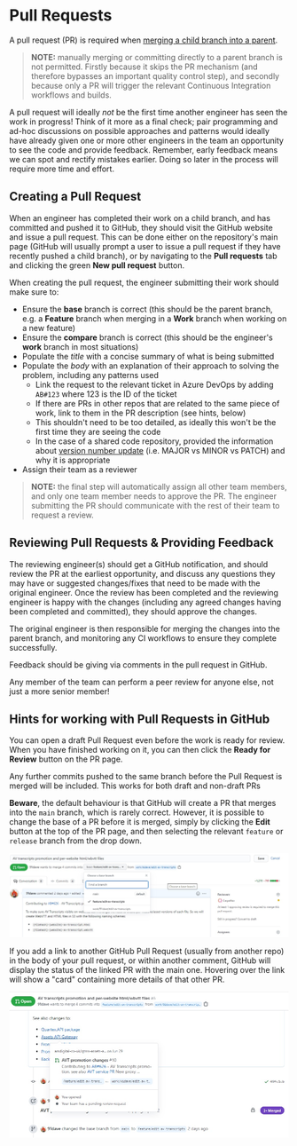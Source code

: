 # Pull Requests
A pull request (PR) is required when [merging a child branch into a parent](/Platform-Development-Playbook/Engineering/Source-Control,-Versioning-&-Branching-Strategy). 

> **NOTE:** manually merging or committing directly to a parent branch is not permitted. Firstly because it skips the PR mechanism (and therefore bypasses an important quality control step), and secondly because only a PR will trigger the relevant Continuous Integration workflows and builds.

A pull request will ideally _not_ be the first time another engineer has seen the work in progress! Think of it more as a final check; pair programming and ad-hoc discussions on possible approaches and patterns would ideally have already given one or more other engineers in the team an opportunity to see the code and provide feedback. Remember, early feedback means we can spot and rectify mistakes earlier. Doing so later in the process will require more time and effort.

## Creating a Pull Request
When an engineer has completed their work on a child branch, and has committed and pushed it to GitHub, they should visit the GitHub website and issue a pull request. This can be done either on the repository's main page (GitHub will usually prompt a user to issue a pull request if they have recently pushed a child branch), or by navigating to the **Pull requests** tab and clicking the green **New pull request** button.

When creating the pull request, the engineer submitting their work should make sure to:

- Ensure the **base** branch is correct (this should be the parent branch, e.g. a **Feature** branch when merging in a **Work** branch when working on a new feature)
- Ensure the **compare** branch is correct (this should be the engineer's **work** branch in most situations)
- Populate the _title_ with a concise summary of what is being submitted
- Populate the _body_ with an explanation of their approach to solving the problem, including any patterns used
    - Link the request to the relevant ticket in Azure DevOps by adding `AB#123` where 123 is the ID of the ticket
    - If there are PRs in other repos that are related to the same piece of work, link to them in the PR description (see hints, below)
    - This shouldn't need to be too detailed, as ideally this won't be the first time they are seeing the code
    - In the case of a shared code repository, provided the information about [version number update](/Platform-Development-Playbook/Engineering/Source-Control,-Versioning-&-Branching-Strategy/Branching-&-Versioning-Shared-Code-Repositories#Versioning) (i.e. MAJOR vs MINOR vs PATCH) and why it is appropriate
- Assign their team as a reviewer

> **NOTE:** the final step will automatically assign all other team members, and only one team member needs to approve the PR. The engineer submitting the PR should communicate with the rest of their team to request a review.


## Reviewing Pull Requests & Providing Feedback
The reviewing engineer(s) should get a GitHub notification, and should review the PR at the earliest opportunity, and discuss any questions they may have or suggested changes/fixes that need to be made with the original engineer. Once the review has been completed and the reviewing engineer is happy with the changes (including any agreed changes having been completed and committed), they should approve the changes.

The original engineer is then responsible for merging the changes into the parent branch, and monitoring any CI workflows to ensure they complete successfully.

Feedback should be giving via comments in the pull request in GitHub.

Any member of the team can perform a peer review for anyone else, not just a more senior member!

## Hints for working with Pull Requests in GitHub

You can open a draft Pull Request even before the work is ready for review. When you have finished working on it, you can then click the **Ready for Review** button on the PR page.

Any further commits pushed to the same branch before the Pull Request is merged will be included. This works for both draft and non-draft PRs

**Beware**, the default behaviour is that GitHub will create a PR that merges into the `main` branch, which is rarely correct. However, it is possible to change the base of a PR before it is merged, simply by clicking the **Edit** button at the top of the PR page, and then selecting the relevant `feature` or `release` branch from the drop down.

![Change base of a Pull Request](../edit-pr-base.jpg)

If you add a link to another GitHub Pull Request (usually from another repo) in the body of your pull request, or within another comment, GitHub will display the status of the linked PR with the main one. Hovering over the link will show a "card" containing more details of that other PR.

![Add links to other PRs](../link-other-prs.jpg)

